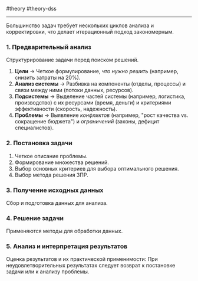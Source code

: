 #theory #theory-dss
 
---
Большинство задач требует нескольких циклов анализа и корректировки, что делает итерационный подход закономерным.

### 1. Предварительный анализ

Структурирование задачи перед поиском решений. 
1. **Цели** → Четкое формулирование, _что нужно решить_ (например, снизить затраты на 20%).
2. **Анализ системы** → Разбивка на компоненты (отделы, процессы) и связи между ними (потоки данных, ресурсов).
3. **Подсистемы** → Выделение частей системы (например, логистика, производство) с их ресурсами (время, деньги) и критериями эффективности (скорость, надежность).
4. **Проблемы** → Выявление _конфликтов_ (например, "рост качества vs. сокращение бюджета") и _ограничений_ (законы, дефицит специалистов).

### 2. Постановка задачи
1. Четкое описание проблемы.
2. Формирование множества решений.
3. Выбор основных критериев для выбора оптимального решения.
4. Выбор метода решения ЗПР.

### 3. Получение исходных данных
Сбор и подготовка данных для анализа.

### 4. Решение задачи
Применяются методы для обработки данных.

### 5. Анализ и интерпретация результатов
Оценка результатов и их практической применимости:
При неудовлетворительных результатах следует возврат к постановке задачи или к анализу проблемы.




